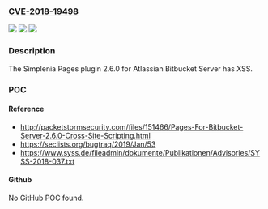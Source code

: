 ### [CVE-2018-19498](https://cve.mitre.org/cgi-bin/cvename.cgi?name=CVE-2018-19498)
![](https://img.shields.io/static/v1?label=Product&message=n%2Fa&color=blue)
![](https://img.shields.io/static/v1?label=Version&message=n%2Fa&color=blue)
![](https://img.shields.io/static/v1?label=Vulnerability&message=n%2Fa&color=brighgreen)

### Description

The Simplenia Pages plugin 2.6.0 for Atlassian Bitbucket Server has XSS.

### POC

#### Reference
- http://packetstormsecurity.com/files/151466/Pages-For-Bitbucket-Server-2.6.0-Cross-Site-Scripting.html
- https://seclists.org/bugtraq/2019/Jan/53
- https://www.syss.de/fileadmin/dokumente/Publikationen/Advisories/SYSS-2018-037.txt

#### Github
No GitHub POC found.

